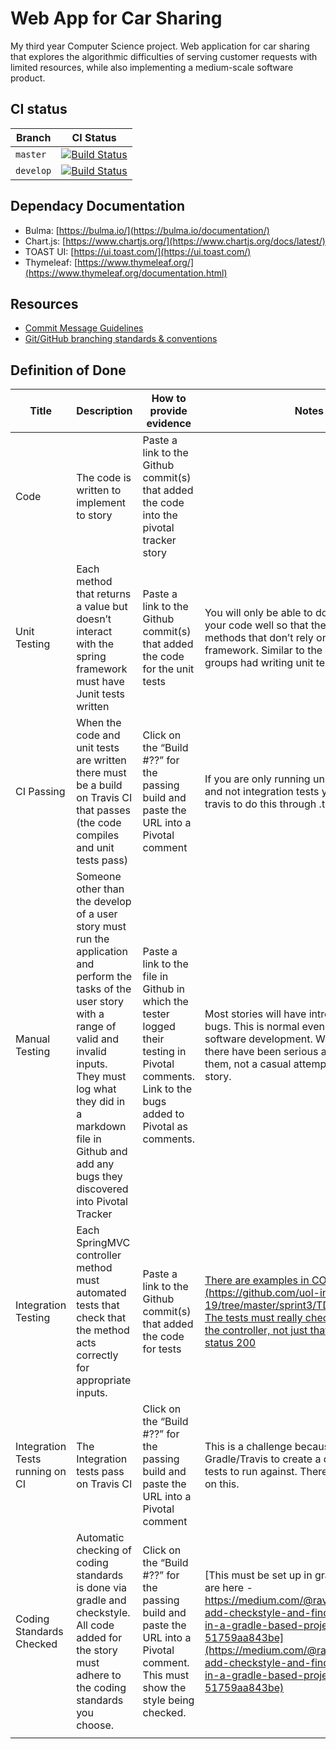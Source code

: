# Web App for Car Sharing
My third year Computer Science project. Web application for car sharing that explores the algorithmic difficulties of serving customer requests with limited resources, while also implementing a medium-scale software product.

## CI status

| Branch    | CI Status                                                                                                                                                             |
| --------- | --------------------------------------------------------------------------------------------------------------------------------------------------------------------- |
| `master`  | [![Build Status](https://travis-ci.com/moa38/Timesheet-App.svg?token=Wvq1gJxzi2Ju4qdjqBTA&branch=master)](https://travis-ci.com/moa38/Timesheet-App)  |
| `develop` | [![Build Status](https://travis-ci.com/moa38/Timesheet-App.svg?token=Wvq1gJxzi2Ju4qdjqBTA&branch=develop)](https://travis-ci.com/moa38/Timesheet-App) |

## Dependacy Documentation

- Bulma: [https://bulma.io/](https://bulma.io/documentation/)
- Chart.js: [https://www.chartjs.org/](https://www.chartjs.org/docs/latest/)
- TOAST UI: [https://ui.toast.com/](https://ui.toast.com/)
- Thymeleaf: [https://www.thymeleaf.org/](https://www.thymeleaf.org/documentation.html)

## Resources

 - [Commit Message Guidelines](https://gist.github.com/robertpainsi/b632364184e70900af4ab688decf6f53#a-properly-formed-git-commit-subject-line-should-always-be-able-to-complete-the-following-sentence)
 - [Git/GitHub branching standards & conventions ](https://gist.github.com/digitaljhelms/4287848)


## Definition of Done

| Title                           | Description                                                                                                                                                                                                                                                              | How to provide evidence                                                                                                                         | Notes                                                                                                                                                                                                                                                                                                       |
| ------------------------------- | ------------------------------------------------------------------------------------------------------------------------------------------------------------------------------------------------------------------------------------------------------------------------ | ----------------------------------------------------------------------------------------------------------------------------------------------- | ----------------------------------------------------------------------------------------------------------------------------------------------------------------------------------------------------------------------------------------------------------------------------------------------------------- |
| Code                            | The code is written to implement to story                                                                                                                                                                                                                                | Paste a link to the Github commit(s) that added the code into the pivotal tracker story                                                         |                                                                                                                                                                                                                                                                                                             |
| Unit Testing                    | Each method that returns a value but doesn’t interact with the spring framework must have Junit tests written                                                                                                                                                            | Paste a link to the Github commit(s) that added the code for the unit tests                                                                     | You will only be able to do this if you design your code well so that there are classes and methods that don’t rely on the spring framework. Similar to the challenge that groups had writing unit tests for CO2012.                                                                                       |
| CI Passing                      | When the code and unit tests are written there must be a build on Travis CI that passes (the code compiles and unit tests pass)                                                                                                                                          | Click on the “Build #??” for the passing build and paste the URL into a Pivotal comment                                                       | If you are only running unit tests on Travis and not integration tests you must configure travis to do this through .travis.yml                                                                                                                                                                             |
| Manual Testing                  | Someone other than the develop of a user story must run the application and perform the tasks of the user story with a range of valid and invalid inputs. They must log what they did in a markdown file in Github and add any bugs they discovered into Pivotal Tracker | Paste a link to the file in Github in which the tester logged their testing in Pivotal comments. Link to the bugs added to Pivotal as comments. | Most stories will have introduced errors and bugs. This is normal even in professional software development. We’re looking that there have been serious attempts to find them, not a casual attempt to just “pass” the story.                                                                            |
| Integration Testing             | Each SpringMVC controller method must automated tests that check that the method acts correctly for appropriate inputs.                                                                                                                                                  | Paste a link to the Github commit(s) that added the code for tests                                                                              | [There are examples in CO2006 TDD Ex (https://github.com/uol-inf/CO2006-18-19/tree/master/sprint3/TDD_ex03_solution). The tests must really check the actions of the controller, not just that it returns a HTTP status 200](https://github.com/uol-inf/CO2006-18-19/tree/master/sprint3/TDD_ex03_solution) |
| Integration Tests running on CI | The Integration tests pass on Travis CI                                                                                                                                                                                                                                  | Click on the “Build #??” for the passing build and paste the URL into a Pivotal comment                                                       | This is a challenge because you must get Gradle/Travis to create a database for the tests to run against. There will be guidance on this.                                                                                                                                                                   |
| Coding Standards Checked        | Automatic checking of coding standards is done via gradle and checkstyle. All code added for the story must adhere to the coding standards you choose.                                                                                                                    | Click on the “Build #??” for the passing build and paste the URL into a Pivotal comment. This must show the style being checked.              | [This must be set up in gradle - instructions are here - https://medium.com/@raveensr/how-to-add-checkstyle-and-findbugs-plugins-in-a-gradle-based-project-51759aa843be](https://medium.com/@raveensr/how-to-add-checkstyle-and-findbugs-plugins-in-a-gradle-based-project-51759aa843be)                    |
|                                 |                                                                                                                                                                                                                                                                          |                       |                                                                                                                                                 |                                                                                                                                                                                                                                                                                                             |
